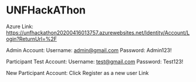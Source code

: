 # UNFHackAThon

Azure Link: https://unfhackathon20200416013757.azurewebsites.net/Identity/Account/Login?ReturnUrl=%2F

Admin Account:
  Username: admin@gmail.com
  Password: Admin123!
  
Participant Test Account:
  Username: test@gmail.com
  Password: Test123!
  
New Participant Account:
  Click Register as a new user Link 
